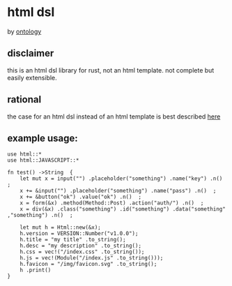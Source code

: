 # html dsl
by [ontology](https://onto.logy.at) 

## disclaimer
this is an html dsl library for rust, not an html template. not complete but easily extensible.

## rational
the case for an html dsl instead of an html template is best described [here](https://codeburst.io/80-of-my-coding-is-doing-this-or-why-templates-are-dead-b640fc149e22)

## example usage:

```
use	html::*
use	html::JAVASCRIPT::*

fn test() ->String  {
	let mut x = input("") .placeholder("something") .name("key") .n()  ;
	x += &input("") .placeholder("something") .name("pass") .n()  ;
	x += &button("ok") .value("ok") .n()  ;
	x = form(&x) .method(Method::Post) .action("auth/") .n()  ;
	x = div(&x) .class("something") .id("something") .data("something" ,"something") .n()  ;

	let mut h = Html::new(&x);
	h.version = VERSION::Number("v1.0.0");
	h.title = "my title" .to_string();
	h.desc = "my description" .to_string();
	h.css = vec!("/index.css" .to_string());
	h.js = vec!(Module("/index.js" .to_string()));
	h.favicon = "/img/favicon.svg" .to_string();
	h .print()
}
```
